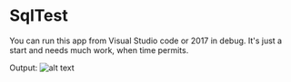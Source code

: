 # SqlTest


You can run this app from Visual Studio code or 2017 in debug. 
It's just a start and needs much work, when time permits.

Output:
![alt text](https://raw.githubusercontent.com/Abitabove/SqlTest/Output1.png)
